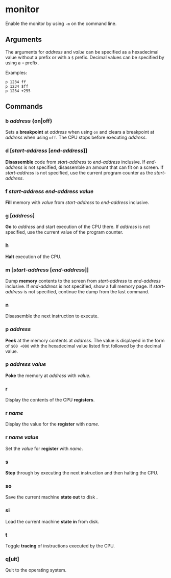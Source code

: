 # monitor

Enable the monitor by using `-m` on the command line.

## Arguments

The arguments for *address* and *value* can be specified as a hexadecimal value without a prefix or with a `$` prefix. Decimal values can be specified by using a `+` prefix.

Examples:
```
p 1234 ff
p 1234 $ff
p 1234 +255
```

## Commands

### b *address* {on|off}

Sets a **breakpoint** at *address* when using `on` and clears a breakpoint at *address* when using `off`. The CPU stops before executing *address*.

### d [*start-address* [*end-address*]]

**Disassemble** code from *start-address* to *end-address* inclusive. If *end-address* is not specified, disassemble an amount that can fit on a screen. If *start-address* is not specified, use the current program counter as the *start-address*.

### f *start-address* *end-address* *value*

**Fill** memory with *value* from *start-address* to *end-address* inclusive.

### g [*address*]

**Go** to *address* and start execution of the CPU there. If *address* is not specified, use the current value of the program counter.

### h

**Halt** execution of the CPU.

### m [*start-address* [*end-address*]]

Dump **memory** contents to the screen from *start-address* to *end-address* inclusive. If *end-address* is not specified, show a full memory page. If *start-address* is not specified, continue the dump from the last command.

### n

Disassemble the next instruction to execute.

### p *address*

**Peek** at the memory contents at *address*. The value is displayed in the form of `$00 +000` with the hexadecimal value listed first followed by the decimal value.

### p *address* *value*

**Poke** the memory at *address* with *value*.

### r

Display the contents of the CPU **registers**.

### r *name*

Display the value for the **register** with *name*.

### r *name* *value*

Set the *value* for **register** with *name*.

### s

**Step** through by executing the next instruction and then halting the CPU.

### so

Save the current machine **state out** to disk .

### si

Load the current machine **state in** from disk.

### t

Toggle **tracing** of instructions executed by the CPU.

### q[uit]

Quit to the operating system.
